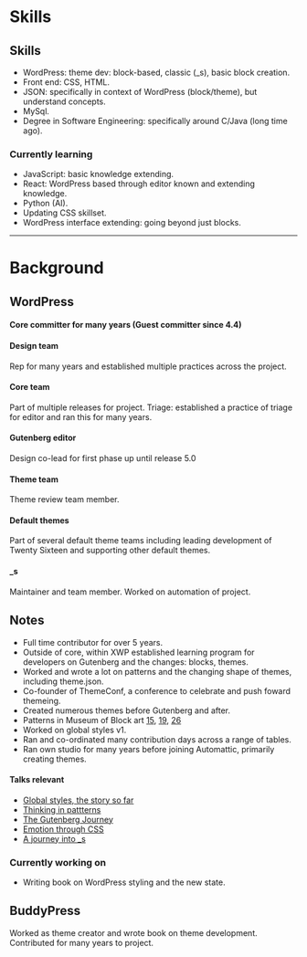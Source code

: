 # Skills

## Skills
* WordPress: theme dev: block-based, classic (_s), basic block creation.
* Front end: CSS, HTML.
* JSON: specifically in context of WordPress (block/theme), but understand concepts.
* MySql.
* Degree in Software Engineering: specifically around C/Java (long time ago).

### Currently learning
* JavaScript: basic knowledge extending.
* React: WordPress based through editor known and extending knowledge.
* Python (AI).
* Updating CSS skillset.
* WordPress interface extending: going beyond just blocks.

---------

# Background

## WordPress

#### Core committer for many years (Guest committer since 4.4)

#### Design team
Rep for many years and established multiple practices across the project.

#### Core team
Part of multiple releases for project.
Triage: established a practice of triage for editor and ran this for many years.

#### Gutenberg editor
Design co-lead for first phase up until release 5.0

#### Theme team
Theme review team member.

#### Default themes
Part of several default theme teams including leading development of Twenty Sixteen and supporting other default themes.

#### _s
Maintainer and team member.
Worked on automation of project.

## Notes
* Full time contributor for over 5 years.
* Outside of core, within XWP established learning program for developers on Gutenberg and the changes: blocks, themes.
* Worked and wrote a lot on patterns and the changing shape of themes, including theme.json.
* Co-founder of ThemeConf, a conference to celebrate and push foward themeing.
* Created numerous themes before Gutenberg and after.
* Patterns in Museum of Block art [15](https://block-museum.com/2022/01/11/015/), [19](https://block-museum.com/2022/01/11/019/), [26](https://block-museum.com/2022/01/26/026/)
* Worked on global styles v1.
* Ran and co-ordinated many contribution days across a range of tables.
* Ran own studio for many years before joining Automattic, primarily creating themes.

#### Talks relevant
* [Global styles, the story so far](https://speakerdeck.com/tammielis/global-styles-the-story-so-far)
* [Thinking in pattterns](https://speakerdeck.com/tammielis/thinking-in-patterns)
* [The Gutenberg Journey](https://speakerdeck.com/tammielis/the-gutenberg-journey)
* [Emotion through CSS](https://speakerdeck.com/tammielis/emotion-through-css)
* [A journey into _s](https://speakerdeck.com/tammielis/journey-into-underscores)

### Currently working on
* Writing book on WordPress styling and the new state.

## BuddyPress
Worked as theme creator and wrote book on theme development.
Contributed for many years to project.

